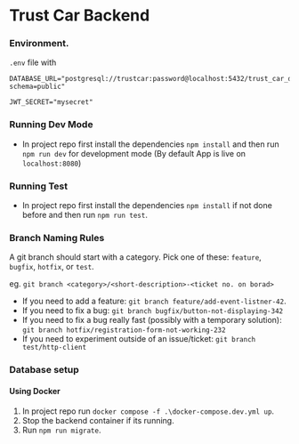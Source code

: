 # Trust Car Backend

### Environment.

`.env` file with


```
DATABASE_URL="postgresql://trustcar:password@localhost:5432/trust_car_dev_db?schema=public"

JWT_SECRET="mysecret"
```

### Running Dev Mode
- In project repo first install the dependencies `npm install` and then run `npm run dev` for development mode (By default App is live on `localhost:8080`)

### Running Test

- In project repo first install the dependencies `npm install` if not done before and then run `npm run test`.

### Branch Naming Rules

A git branch should start with a category. Pick one of these: `feature`, `bugfix`, `hotfix`, or `test`.

eg. `git branch <category>/<short-description>-<ticket no. on borad>`

* If you need to add a feature: `git branch feature/add-event-listner-42`.
* If you need to fix a bug: `git branch bugfix/button-not-displaying-342`
* If you need to fix a bug really fast (possibly with a temporary solution): `git branch hotfix/registration-form-not-working-232`
* If you need to experiment outside of an issue/ticket: `git branch test/http-client`


### Database setup

#### Using Docker

1. In project repo run `docker compose -f .\docker-compose.dev.yml up`.
2. Stop the backend container if its running.
3. Run `npm run migrate`.

